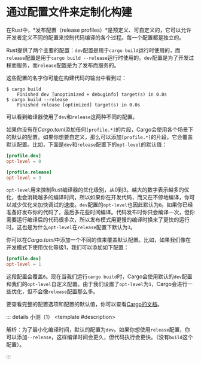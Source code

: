 <script setup>
import {
  QuizProvider,
  Quiz,
  Radio,
  RadioHolder,
} from "../../components/quiz"
</script>

# 通过配置文件来定制化构建

在Rust中，*发布配置（release profiles）*是预定义、可自定义的，它可以允许开发者定义不同的配置来控制代码编译的各个过程。每一个配置都是独立的。

Rust提供了两个主要的配置：`dev`配置是用于`cargo build`运行时使用的，而`release`配置是用于`cargo build --release`运行时使用的。`dev`配置是为了开发过程而服务，而`release`配置是为了发布而服务的。

这些配置的名字你可能在构建代码的输出中看到过：

```
$ cargo build
    Finished dev [unoptimized + debuginfo] target(s) in 0.0s
$ cargo build --release
    Finished release [optimized] target(s) in 0.0s
```

可以看到编译器使用了`dev`和`release`这两种不同的配置。

如果你没有在*Cargo.toml*添加任何`[profile.*]`的片段，Cargo会使用各个场景下的默认的配置。如果你想要自定义，那么可以添加`[profile.*]`的片段，它会覆盖默认配置。比如，下面是`dev`和`release`配置下的`opt-level`的默认值：

```toml
[profile.dev]
opt-level = 0

[profile.release]
opt-level = 3
```

`opt-level`用来控制Rust编译器的优化级别，从0到3。越大的数字表示越多的优化，也会消耗越多的编译时间，所以如果你在开发代码，而又在不停地编译，你可以减少优化来加快调试的速度。`dev`配置的`opt-level`也因此默认为`0`。如果你已经准备好发布你的代码了，最后多花些时间编译。代码发布时你只会编译一次，但你需要运行编译后的代码很多次，所以发布模式用更慢的编译时换来了更快的运行时。这也是为什么`opt-level`在`release`配置下默认为`3`。

你可以在*Cargo.toml*中添加一个不同的值来覆盖默认配置。比如，如果我们像在开发模式下使用优化等级1，我们可以添加如下配置：

```toml
[profile.dev]
opt-level = 1
```

这段配置会覆盖`0`。现在当我们运行`cargo build`时，Cargo会使用默认的`dev`配置和我们的`opt-level`自定义配置。由于我们设置了`opt-level`为`1`，Cargo会进行一些优化，但不会像`release`配置那么多。

要查看完整的配置选项和配置的默认值，你可以查看[Cargo的文档](https://doc.rust-lang.org/cargo/reference/profiles.html)。

::: details 小测（1）
<QuizProvider>
<Quiz>
<template #description>

解析：为了最小化编译时间，默认的配置为`dev`。如果你想使用`release`配置，你可以添加`--release`，这样编译时间会更久，但代码执行会更快。（没有`build`这个配置）。

</template>
<template #quiz>

如果你运行`cargo build`且不附加任何参数，默认会使用下面哪一个配置？

<RadioHolder>
<Radio label="build" />
<Radio label="dev" answer />
<Radio label="release" />
</RadioHolder>

</template>
</Quiz>
</QuizProvider>
:::

